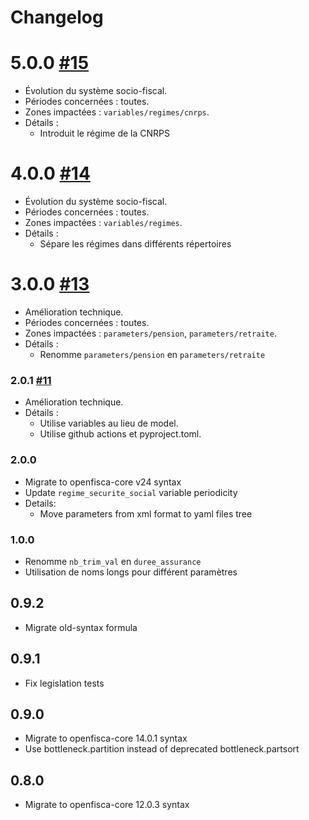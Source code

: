 # Changelog

# 5.0.0 [#15](https://github.com/openfisca/openfisca-tunisia-pension/pull/15)

* Évolution du système socio-fiscal.
* Périodes concernées : toutes.
* Zones impactées : `variables/regimes/cnrps`.
* Détails :
  - Introduit le régime de la CNRPS


# 4.0.0 [#14](https://github.com/openfisca/openfisca-tunisia-pension/pull/14)

* Évolution du système socio-fiscal.
* Périodes concernées : toutes.
* Zones impactées : `variables/regimes`.
* Détails :
  - Sépare les régimes dans différents répertoires

# 3.0.0 [#13](https://github.com/openfisca/openfisca-tunisia-pension/pull/13)

* Amélioration technique.
* Périodes concernées : toutes.
* Zones impactées : `parameters/pension`, `parameters/retraite`.
* Détails :
  - Renomme `parameters/pension` en  `parameters/retraite`

### 2.0.1 [#11](https://github.com/openfisca/openfisca-tunisia-pension/pull/11)

* Amélioration technique.
* Détails :
  - Utilise variables au lieu de model.
  - Utilise github actions et pyproject.toml.

### 2.0.0

* Migrate to openfisca-core v24 syntax
* Update `regime_securite_social` variable periodicity
* Details:
    * Move parameters from xml format to yaml files tree

### 1.0.0
* Renomme `nb_trim_val` en `duree_assurance`
* Utilisation de noms longs pour différent paramètres

## 0.9.2
* Migrate old-syntax formula

## 0.9.1
* Fix legislation tests

## 0.9.0
* Migrate to openfisca-core 14.0.1 syntax
* Use bottleneck.partition instead of deprecated bottleneck.partsort

## 0.8.0
* Migrate to openfisca-core 12.0.3 syntax
